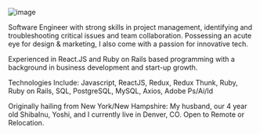 
![image](https://drive.google.com/uc?export=view&id=1LDTag1RXLpKDIBsuvHlRyeyd-GADTlnF")

Software Engineer with strong skills in project management, identifying and troubleshooting critical issues and team collaboration. Possessing an acute eye for design & marketing, I also come with a passion for innovative tech. 

Experienced in React.JS and Ruby on Rails based programming with a background in business development and start-up growth.

Technologies Include: Javascript, ReactJS, Redux, Redux Thunk, Ruby, Ruby on Rails, SQL, PostgreSQL, MySQL, Axios, Adobe Ps/Ai/Id

Originally hailing from New York/New Hampshire: My husband, our 4 year old ShibaInu, Yoshi, and I currently live in Denver, CO. Open to Remote or Relocation.               
